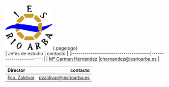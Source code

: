 <!-- TITLE: Jefatura de Estudios -->
![Logo](/uploads/logo.png "Logo"){.pagelogo}	
| Jefes de estudio | contacto                |
|:--------------------------------------|------------------------:|
|	[Mª Carmen Hernández](/departamento/lengua-literatura/chernandez)	|chernandez@iesrioarba.es	|

| Director | contacto                |
|:--------------------------------------|------------------------:|
| [Fco. Zaldivar](/departamento/matematicas/pzaldivar)	|pzaldivar@iesrioarba.es	|